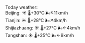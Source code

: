 Today weather:  
Beijing: ☀️   🌡️+30°C 🌬️↖11km/h  
Tianjin: ☀️   🌡️+28°C 🌬️↗4km/h  
Shijiazhuang: ☀️   🌡️+27°C 🌬️←4km/h  
Tangshan: ☀️   🌡️+25°C 🌬️←9km/h  
